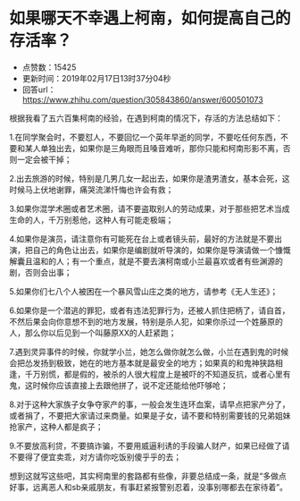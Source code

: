 # 如果哪天不幸遇上柯南，如何提高自己的存活率？
- 点赞数：15425
- 更新时间：2019年02月17日13时37分04秒
- 回答url：https://www.zhihu.com/question/305843860/answer/600501073
<body>
 <p data-pid="qntTyNjT">根据我看了五六百集柯南的经验，在遇到柯南的情况下，存活的方法总结如下：</p>
 <p data-pid="RLS89DGE">1.在同学聚会时，不要怼人，不要回忆一个英年早逝的同学，不要吃任何东西，不要和某人单独出去，如果你是三角眼而且嗓音难听，那你只能和柯南形影不离，否则一定会被干掉；</p>
 <p data-pid="Q_XhnUPh">2.出去旅游的时候，特别是几男几女一起出去，如果你是渣男渣女，基本会死，这时候马上伏地谢罪，痛哭流涕忏悔也许会有救；</p>
 <p data-pid="DbCa58G_">3.如果你混学术圈或者艺术圈，请不要盗取别人的劳动成果，对于那些把艺术当成生命的人，千万别惹他，这种人有可能走极端；</p>
 <p data-pid="zF7Jz_-I">4.如果你是演员，请注意你有可能死在台上或者镜头前，最好的方法就是不要出演，把自己的角色让出去，如果你是编剧就听导演的，如果你是导演请做一个慷慨解囊且温和的人；有一个重点，就是不要去演柯南或小兰最喜欢或者有些渊源的剧，否则会出事；</p>
 <p data-pid="GK0c_Hlq">5.如果你们七八个人被困在一个暴风雪山庄之类的地方，请参考《无人生还》；</p>
 <p data-pid="QhLaxCc5">6.如果你是一个潜逃的罪犯，或者有违法犯罪行为，还被人抓住把柄了，请自首，不然后果会向你意想不到的地方发展，特别是杀人犯，如果你杀过一个姓藤原的人，那么你以后见到一个叫藤原XX的人赶紧跑；</p>
 <p data-pid="V66kklUG">7.遇到灵异事件的时候，你就学小兰，她怎么做你就怎么做，小兰在遇到鬼的时候会把怂发扬到极致，她在的地方基本就是最安全的地方；如果真的和鬼神狭路相逢，千万别慌，都是假的，被杀的人很大程度上是被吓的不知道反抗，或者心里有鬼，这时候你应该直接上去跟他拼了，说不定还能给他吓够呛；</p>
 <p data-pid="7DGndtq-">8.对于这种大家族子女争夺家产的事，一般会发生连环血案，请早点把家产分了，或者捐了，不要把大家请过来商量。如果是子女，请不要和特别需要钱的兄弟姐妹抢家产，这种人都是疯子；</p>
 <p data-pid="7ga79hM9">9.不要放高利贷，不要搞诈骗，不要用威逼利诱的手段骗人财产，如果已经做了请不要得了便宜卖乖，对方请你吃饭别傻乎乎的去；</p>
 <p data-pid="4voK56nb">想到这就写这些吧，其实柯南里的套路都有些像，非要总结成一条，就是“多做点好事，远离恶人和sb亲戚朋友，有事赶紧报警别忍着，没事别哪都去在家待着”。</p>
</body>